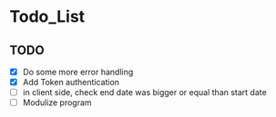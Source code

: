 # Todo_List

## TODO

- [x] Do some more error handling
- [x] Add Token authentication
- [ ] in client side, check end date was bigger or equal than start date
- [ ] Modulize program
